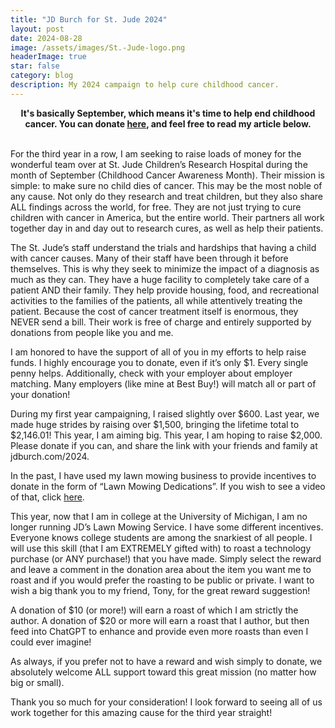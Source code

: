 ```yaml
---
title: "JD Burch for St. Jude 2024"
layout: post
date: 2024-08-28
image: /assets/images/St.-Jude-logo.png
headerImage: true
star: false
category: blog
description: My 2024 campaign to help cure childhood cancer.
---
```


<center><strong>It's basically September, which means it's time to help end childhood cancer. You can donate <a href="https://jdburch.com/2024">here</a>, and feel free to read my article below.</strong></center><br>

<p>For the third year in a row, I am seeking to raise loads of money for the wonderful team over at St. Jude Children’s Research Hospital during the month of September (Childhood Cancer Awareness Month). Their mission is simple: to make sure no child dies of cancer. This may be the most noble of any cause. Not only do they research and treat children, but they also share ALL findings across the world, for free. They are not just trying to cure children with cancer in America, but the entire world. Their partners all work together day in and day out to research cures, as well as help their patients. </p>

<p>The St. Jude’s staff understand the trials and hardships that having a child with cancer causes. Many of their staff have been through it before themselves. This is why they seek to minimize the impact of a diagnosis as much as they can. They have a huge facility to completely take care of a patient AND their family. They help provide housing, food, and recreational activities to the families of the patients, all while attentively treating the patient. Because the cost of cancer treatment itself is enormous, they NEVER send a bill. Their work is free of charge and entirely supported by donations from people like you and me.</p>

<p>I am honored to have the support of all of you in my efforts to help raise funds. I highly encourage you to donate, even if it’s only $1. Every single penny helps. Additionally, check with your employer about employer matching. Many employers (like mine at Best Buy!) will match all or part of your donation!</p>

<p>During my first year campaigning, I raised slightly over $600. Last year, we made huge strides by raising over $1,500, bringing the lifetime total to $2,146.01! This year, I am aiming big. This year, I am hoping to raise $2,000. Please donate if you can, and share the link with your friends and family at jdburch.com/2024.</p>

<p>In the past, I have used my lawn mowing business to provide incentives to donate in the form of “Lawn Mowing Dedications”. If you wish to see a video of that, click <a href="https://www.youtube.com/watch?v=8YcsOaQoDqU">here</a>.</p>

<p>This year, now that I am in college at the University of Michigan, I am no longer running JD’s Lawn Mowing Service. I have some different incentives. Everyone knows college students are among the snarkiest of all people. I will use this skill (that I am EXTREMELY gifted with) to roast a technology purchase (or ANY purchase!) that you have made. Simply select the reward and leave a comment in the donation area about the item you want me to roast and if you would prefer the roasting to be public or private. I want to wish a big thank you to my friend, Tony, for the great reward suggestion!</p>

<p>A donation of $10 (or more!) will earn a roast of which I am strictly the author. A donation of $20 or more will earn a roast that I author, but then feed into ChatGPT to enhance and provide even more roasts than even I could ever imagine!</p>

<p>As always, if you prefer not to have a reward and wish simply to donate, we absolutely welcome ALL support toward this great mission (no matter how big or small).</p>

<p>Thank you so much for your consideration! I look forward to seeing all of us work together for this amazing cause for the third year straight!</p>
